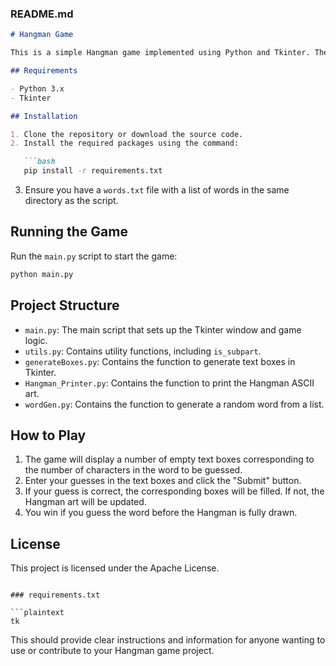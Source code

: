 ### README.md

```markdown
# Hangman Game

This is a simple Hangman game implemented using Python and Tkinter. The game generates a random word from a list and allows the user to guess the word one character at a time. The game displays the Hangman ASCII art as the user makes incorrect guesses.

## Requirements

- Python 3.x
- Tkinter

## Installation

1. Clone the repository or download the source code.
2. Install the required packages using the command:

   ```bash
   pip install -r requirements.txt
   ```

3. Ensure you have a `words.txt` file with a list of words in the same directory as the script.

## Running the Game

Run the `main.py` script to start the game:

```bash
python main.py
```

## Project Structure

- `main.py`: The main script that sets up the Tkinter window and game logic.
- `utils.py`: Contains utility functions, including `is_subpart`.
- `generateBoxes.py`: Contains the function to generate text boxes in Tkinter.
- `Hangman_Printer.py`: Contains the function to print the Hangman ASCII art.
- `wordGen.py`: Contains the function to generate a random word from a list.

## How to Play

1. The game will display a number of empty text boxes corresponding to the number of characters in the word to be guessed.
2. Enter your guesses in the text boxes and click the "Submit" button.
3. If your guess is correct, the corresponding boxes will be filled. If not, the Hangman art will be updated.
4. You win if you guess the word before the Hangman is fully drawn.

## License

This project is licensed under the Apache License.
```

### requirements.txt

```plaintext
tk
```

This should provide clear instructions and information for anyone wanting to use or contribute to your Hangman game project.
